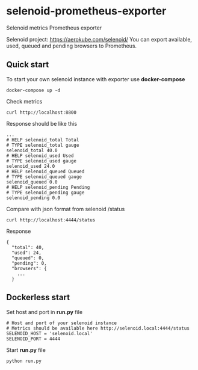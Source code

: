# selenoid-prometheus-exporter
Selenoid metrics Prometheus exporter


Selenoid project: https://aerokube.com/selenoid/
You can export available, used, queued and pending browsers to Prometheus.

## Quick start

To start your own selenoid instance with exporter use **docker-compose**
```
docker-compose up -d
```

Check metrics

```
curl http://localhost:8800
```

Response should be like this
```
...
# HELP selenoid_total Total
# TYPE selenoid_total gauge
selenoid_total 40.0
# HELP selenoid_used Used
# TYPE selenoid_used gauge
selenoid_used 24.0
# HELP selenoid_queued Queued
# TYPE selenoid_queued gauge
selenoid_queued 0.0
# HELP selenoid_pending Pending
# TYPE selenoid_pending gauge
selenoid_pending 0.0
```

Compare with json format from selenoid /status
```
curl http://localhost:4444/status
```

Response
```
{
  "total": 40,
  "used": 24,
  "queued": 0,
  "pending": 0,
  "browsers": {
    ...
  }
```

## Dockerless start

Set host and port in **run.py** file

```
# Host and port of your selenoid instance
# Metrics should be available here http://selenoid.local:4444/status
SELENOID_HOST = 'selenoid.local'
SELENOID_PORT = 4444
```

Start **run.py** file

```
python run.py
```